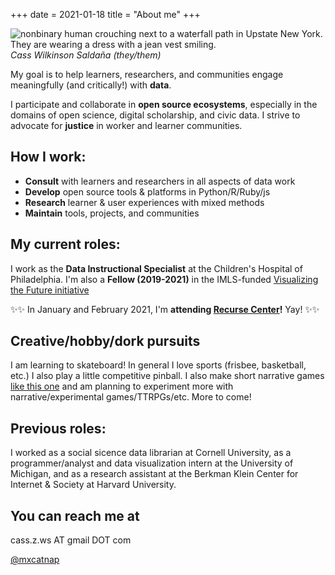 +++
date = 2021-01-18
title = "About me"
+++

![nonbinary human crouching next to a waterfall path in Upstate New York. They are wearing a dress with a jean vest smiling.](/images/cass_in_ithaca.jpg) *Cass Wilkinson Saldaña (they/them)*

My goal is to help learners, researchers, and communities engage meaningfully (and critically!) with **data**. 

I participate and collaborate in **open source ecosystems**, especially in the domains of open science, digital scholarship, and civic data. I strive to advocate for **justice** in worker and learner communities.


## How I work:

* **Consult** with learners and researchers in all aspects of data work
* **Develop** open source tools & platforms in Python/R/Ruby/js
* **Research** learner & user experiences with mixed methods
* **Maintain** tools, projects, and communities

## My current roles:

I work as the **Data Instructional Specialist** at the Children's Hospital of Philadelphia. I'm also a **Fellow (2019-2021)** in the IMLS-funded [Visualizing the Future initiative](https://visualizingthefuture.github.io/)

✨✨ In January and February 2021, I'm **attending [Recurse Center](https://www.recurse.com/)!** Yay! ✨✨

## Creative/hobby/dork pursuits

I am learning to skateboard! In general I love sports (frisbee, basketball, etc.) I also play a little competitive pinball. I also make short narrative games [like this one](https://jamforleelah81.itch.io/reparative) and am planning to experiment more with narrative/experimental games/TTRPGs/etc. More to come!

## Previous roles:

I worked as a social sicence data librarian at Cornell University, as a programmer/analyst and data visualization intern at the University of Michigan, and as a research assistant at the Berkman Klein Center for Internet & Society at Harvard University.

## You can reach me at

cass.z.ws AT gmail DOT com

[@mxcatnap](https://twitter.com/mxcatnap)
